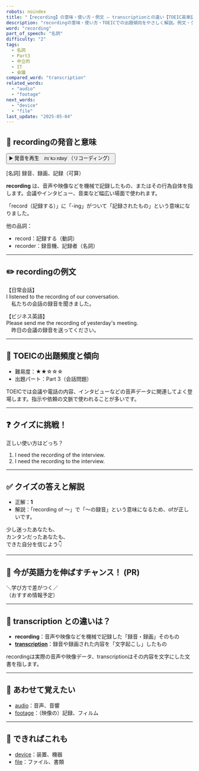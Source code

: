 ```yaml
---
robots: noindex
title: "【recording】の意味・使い方・例文 ― transcriptionとの違い【TOEIC英単語】"
description: "recordingの意味・使い方・TOEICでの出題傾向をやさしく解説。例文・クイズ付きでtranscriptionとの違いもわかりやすく学べます。"
word: "recording"
part_of_speech: "名詞"
difficulty: "2"
tags:
  - 名詞
  - Part3
  - 中立的
  - IT
  - 会議
compared_word: "transcription"
related_words:
  - "audio"
  - "footage"
next_words:
  - "device"
  - "file"
last_update: "2025-05-04"
---
```


## 🔰 recordingの発音と意味

<button class="play-audio" onclick="playTTS('recording')">
  <span class="play-audio-main">
    ▶️ 発音を再生　/rɪˈkɔːrdɪŋ/
  </span>
  <span class="play-audio-sub">
    （リコーディング）
  </span>
</button>

[名詞] 録音、録画、記録（可算）

**recording** は、音声や映像などを機械で記録したもの、またはその行為自体を指します。会議やインタビュー、音楽など幅広い場面で使われます。

「record（記録する）」に「-ing」がついて「記録されたもの」という意味になりました。

他の品詞：  
- record：記録する（動詞）
- recorder：録音機、記録者（名詞）

---

## ✏️ recordingの例文

【日常会話】  
I listened to the recording of our conversation.  
　私たちの会話の録音を聞きました。

【ビジネス英語】  
Please send me the recording of yesterday's meeting.  
　昨日の会議の録音を送ってください。

---

## 🎯 TOEICの出題頻度と傾向

- 難易度：★★☆☆☆
- 出題パート：Part 3（会話問題）

TOEICでは会議や電話の内容、インタビューなどの音声データに関連してよく登場します。指示や依頼の文脈で使われることが多いです。

---

## ❓ クイズに挑戦！

正しい使い方はどっち？

1. I need the recording of the interview.  
2. I need the recording to the interview.

---

## ✅ クイズの答えと解説

- 正解：**1**
- 解説：「recording of ～」で「～の録音」という意味になるため、ofが正しいです。

少し迷ったあなたも、  
カンタンだったあなたも、  
できた自分を信じよう👇️

---

## 🚀 今が英語力を伸ばすチャンス！ (PR)

<div class="info-center">
＼学び方で差がつく／<br>  
（おすすめ情報予定）
</div>

---

## 🤔  transcription との違いは？

- **recording**：音声や映像などを機械で記録した「録音・録画」そのもの
- **[transcription](/transcription)**：録音や録画された内容を「文字起こし」したもの

recordingは実際の音声や映像データ、transcriptionはその内容を文字にした文書を指します。

---

## 🧩 あわせて覚えたい

- [audio](/audio)：音声、音響
- [footage](/footage)：（映像の）記録、フィルム

---

## 📖 できればこれも

- [device](/device)：装置、機器
- [file](/file)：ファイル、書類

<!-- cvid: aid49_bid15 -->
